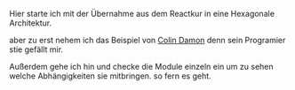 Hier starte ich mit der Übernahme aus dem Reactkur in eine Hexagonale Architektur.

aber zu erst nehem ich das Beispiel von [Colin Damon](https://www.youtube.com/watch?v=mEECPRZjajI) denn sein Programier stie gefällt mir.

Außerdem gehe ich hin und checke die Module einzeln ein um zu sehen welche Abhängigkeiten sie mitbringen. so fern es geht.
